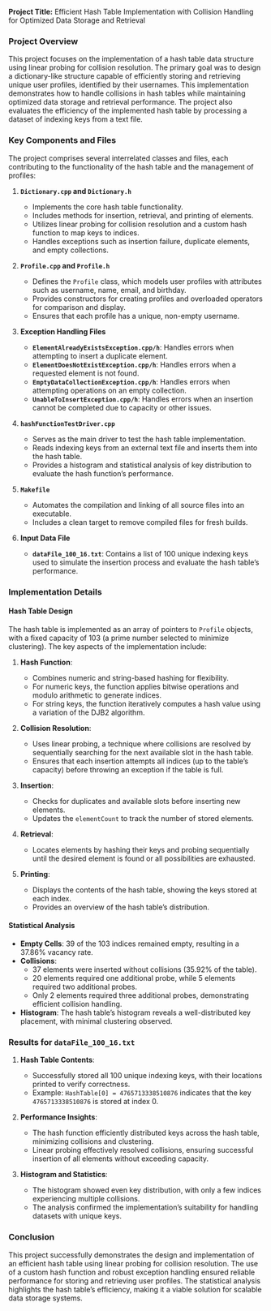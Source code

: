 **Project Title:** Efficient Hash Table Implementation with Collision Handling for Optimized Data Storage and Retrieval

### **Project Overview**
This project focuses on the implementation of a hash table data structure using linear probing for collision resolution. The primary goal was to design a dictionary-like structure capable of efficiently storing and retrieving unique user profiles, identified by their usernames. This implementation demonstrates how to handle collisions in hash tables while maintaining optimized data storage and retrieval performance. The project also evaluates the efficiency of the implemented hash table by processing a dataset of indexing keys from a text file.

### **Key Components and Files**
The project comprises several interrelated classes and files, each contributing to the functionality of the hash table and the management of profiles:

1. **`Dictionary.cpp` and `Dictionary.h`**
   - Implements the core hash table functionality.
   - Includes methods for insertion, retrieval, and printing of elements.
   - Utilizes linear probing for collision resolution and a custom hash function to map keys to indices.
   - Handles exceptions such as insertion failure, duplicate elements, and empty collections.

2. **`Profile.cpp` and `Profile.h`**
   - Defines the `Profile` class, which models user profiles with attributes such as username, name, email, and birthday.
   - Provides constructors for creating profiles and overloaded operators for comparison and display.
   - Ensures that each profile has a unique, non-empty username.

3. **Exception Handling Files**
   - **`ElementAlreadyExistsException.cpp/h`**: Handles errors when attempting to insert a duplicate element.
   - **`ElementDoesNotExistException.cpp/h`**: Handles errors when a requested element is not found.
   - **`EmptyDataCollectionException.cpp/h`**: Handles errors when attempting operations on an empty collection.
   - **`UnableToInsertException.cpp/h`**: Handles errors when an insertion cannot be completed due to capacity or other issues.

4. **`hashFunctionTestDriver.cpp`**
   - Serves as the main driver to test the hash table implementation.
   - Reads indexing keys from an external text file and inserts them into the hash table.
   - Provides a histogram and statistical analysis of key distribution to evaluate the hash function’s performance.

5. **`Makefile`**
   - Automates the compilation and linking of all source files into an executable.
   - Includes a clean target to remove compiled files for fresh builds.

6. **Input Data File**
   - **`dataFile_100_16.txt`**: Contains a list of 100 unique indexing keys used to simulate the insertion process and evaluate the hash table’s performance.

### **Implementation Details**

#### **Hash Table Design**
The hash table is implemented as an array of pointers to `Profile` objects, with a fixed capacity of 103 (a prime number selected to minimize clustering). The key aspects of the implementation include:

1. **Hash Function**:
   - Combines numeric and string-based hashing for flexibility.
   - For numeric keys, the function applies bitwise operations and modulo arithmetic to generate indices.
   - For string keys, the function iteratively computes a hash value using a variation of the DJB2 algorithm.

2. **Collision Resolution**:
   - Uses linear probing, a technique where collisions are resolved by sequentially searching for the next available slot in the hash table.
   - Ensures that each insertion attempts all indices (up to the table’s capacity) before throwing an exception if the table is full.

3. **Insertion**:
   - Checks for duplicates and available slots before inserting new elements.
   - Updates the `elementCount` to track the number of stored elements.

4. **Retrieval**:
   - Locates elements by hashing their keys and probing sequentially until the desired element is found or all possibilities are exhausted.

5. **Printing**:
   - Displays the contents of the hash table, showing the keys stored at each index.
   - Provides an overview of the hash table’s distribution.

#### **Statistical Analysis**
- **Empty Cells**: 39 of the 103 indices remained empty, resulting in a 37.86% vacancy rate.
- **Collisions**:
   - 37 elements were inserted without collisions (35.92% of the table).
   - 20 elements required one additional probe, while 5 elements required two additional probes.
   - Only 2 elements required three additional probes, demonstrating efficient collision handling.
- **Histogram**: The hash table’s histogram reveals a well-distributed key placement, with minimal clustering observed.

### **Results for `dataFile_100_16.txt`**
1. **Hash Table Contents**:
   - Successfully stored all 100 unique indexing keys, with their locations printed to verify correctness.
   - Example: `HashTable[0] = 4765713338510876` indicates that the key `4765713338510876` is stored at index 0.

2. **Performance Insights**:
   - The hash function efficiently distributed keys across the hash table, minimizing collisions and clustering.
   - Linear probing effectively resolved collisions, ensuring successful insertion of all elements without exceeding capacity.

3. **Histogram and Statistics**:
   - The histogram showed even key distribution, with only a few indices experiencing multiple collisions.
   - The analysis confirmed the implementation’s suitability for handling datasets with unique keys.

### **Conclusion**
This project successfully demonstrates the design and implementation of an efficient hash table using linear probing for collision resolution. The use of a custom hash function and robust exception handling ensured reliable performance for storing and retrieving user profiles. The statistical analysis highlights the hash table’s efficiency, making it a viable solution for scalable data storage systems.

